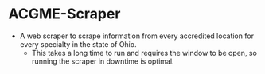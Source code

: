 # ACGME-Scraper
- A web scraper to scrape information from every accredited location for every specialty in the state of Ohio.
  - This takes a long time to run and requires the window to be open, so running the scraper in downtime is optimal.
